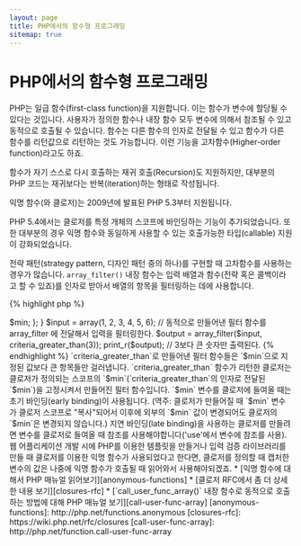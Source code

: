 ```yaml
---
layout: page
title: PHP에서의 함수형 프로그래밍
sitemap: true
---
```


# PHP에서의 함수형 프로그래밍

PHP는 일급 함수(first-class function)을 지원합니다. 이는 함수가 변수에 할당될 수 있다는 것입니다. 사용자가 정의한
함수나 내장 함수 모두 변수에 의해서 참조될 수 있고 동적으로 호출될 수 있습니다. 함수는 다른 함수의 인자로 전달될 수
있고 함수가 다른 함수를 리턴값으로 리턴하는 것도 가능합니다. 이런 기능을 고차함수(Higher-order function)라고도 하죠.

함수가 자기 스스로 다시 호출하는 재귀 호출(Recursion)도 지원하지만, 대부분의 PHP 코드는 재귀보다는 반복(iteration)하는
형태로 작성됩니다.

익명 함수(와 클로저)는 2009년에 발표된 PHP 5.3부터 지원됩니다.

PHP 5.4에서는 클로저를 특정 개체의 스코프에 바인딩하는 기능이 추가되었습니다. 또한 대부분의 경우 익명 함수와 동일하게
사용할 수 있는 호출가능한 타입(callable) 지원이 강화되었습니다.

전략 패턴(strategy pattern, 디자인 패턴 중의 하나)를 구현할 때 고차함수를 사용하는 경우가 많습니다. `array_filter()`
내장 함수는 입력 배열과 함수(전략 혹은 콜백이라고 할 수 있죠)를 인자로 받아서 배열의 항목을 필터링하는 데에 사용합니다.

{% highlight php %}
<?php
$input = array(1, 2, 3, 4, 5, 6);

// 익명 함수를 하나 만들어서 변수에 대입
$filter_even = function($item) {
    return ($item % 2) == 0;
};

// array_filter 내장 함수는 배열과 함수를 인자로 받는다.
$output = array_filter($input, $filter_even);

// 익명 함수를 변수에 할당해서 전달할 필요없이 이렇게 하는 것도 가능하다.
$output = array_filter($input, function($item) {
    return ($item % 2) == 0;
});

print_r($output);
{% endhighlight %}

클로저(clouser)는 전역(global) 변수를 사용하지 않고도 클로저 바깥 스코프에 있는 변수들에 접근할 수 있는 익명
함수입니다. 이론적으로 클로저는 클로저가 정의될 때 환경에 의해서 고정된 몇몇 인자를 받는 함수라고 볼 수 있습니다.
클로저를 사용하면 깔끔한 방법으로 변수의 스코프 제한을 넘을 수 있습니다.

아래 예제에서는 `array_filter()`에 사용할 필터 함수를 리턴하는 함수를 만든 것인데, 클로저를 사용하고 있습니다.

{% highlight php %}
<?php
/**
 * $min 보다 큰 항목만 걸러내는 익명 필터 함수를 만든다.
 */
function criteria_greater_than($min)
{
    return function($item) use ($min) {
        return $item > $min;
    };
}

$input = array(1, 2, 3, 4, 5, 6);

// 동적으로 만들어낸 필터 함수를 array_filter 에 전달해서 입력을 필터링한다.
$output = array_filter($input, criteria_greater_than(3));

print_r($output); // 3보다 큰 숫자만 출력된다.
{% endhighlight %}

`criteria_greater_than`로 만들어낸 필터 함수들은 `$min`으로 지정된 값보다 큰 항목들만 걸러냅니다.
`criteria_greater_than` 함수가 리턴한 클로저는 클로저가 정의되는 스코프의 `$min`(`criteria_greater_than`의 인자로
전달된 `$min`)을 고정시켜서 만들어진 필터 함수입니다. 

`$min` 변수를 클로저에 들여올 때는 초기 바인딩(early binding)이 사용됩니다. (역주: 클로저가 만들어질 때 `$min` 변수가
클로저 스코프로 "복사"되어서 이후에 외부의 `$min` 값이 변경되어도 클로저의 `$min`은 변경되지 않습니다.) 지연
바인딩(late binding)을 사용하는 클로저를 만들려면 변수를 클로저로 들여올 때 참조를 사용해야합니다('use'에서 변수에
참조를 사용). 웹 어플리케이션 개발 시에 PHP를 이용한 템플릿을 만들거나 입력 검증 라이브러리를 만들 때 클로저를 이용한
익명 함수가 사용되었다고 한다면, 클로저를 정의할 때 캡처한 변수의 값은 나중에 익명 함수가 호출될 때 읽어와서
사용해야되겠죠.

* [익명 함수에 대해서 PHP 매뉴얼 읽어보기][anonymous-functions]
* [클로저 RFC에서 좀 더 상세한 내용 보기][closures-rfc]
* [`call_user_func_array()` 내장 함수로 동적으로 호출하는 방법에 대해 PHP 매뉴얼 보기][call-user-func-array]

[anonymous-functions]: http://php.net/functions.anonymous
[closures-rfc]: https://wiki.php.net/rfc/closures
[call-user-func-array]: http://php.net/function.call-user-func-array
